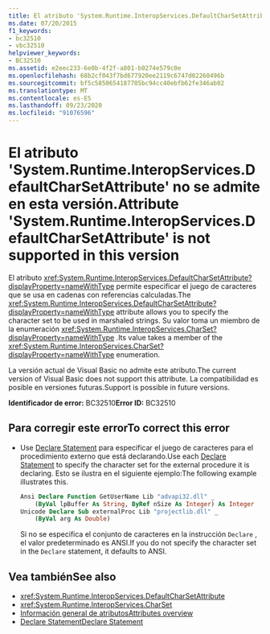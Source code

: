 ```yaml
---
title: El atributo 'System.Runtime.InteropServices.DefaultCharSetAttribute' no se admite en esta versión.
ms.date: 07/20/2015
f1_keywords:
- bc32510
- vbc32510
helpviewer_keywords:
- BC32510
ms.assetid: e2eec233-6e0b-4f2f-a801-b0274e579c0e
ms.openlocfilehash: 68b2cf043f7bd677920ee2119c6747d02260496b
ms.sourcegitcommit: bf5c5850654187705bc94cc40ebfb62fe346ab02
ms.translationtype: MT
ms.contentlocale: es-ES
ms.lasthandoff: 09/23/2020
ms.locfileid: "91076596"
---
```

# <a name="attribute-systemruntimeinteropservicesdefaultcharsetattribute-is-not-supported-in-this-version"></a><span data-ttu-id="3c6be-102">El atributo 'System.Runtime.InteropServices.DefaultCharSetAttribute' no se admite en esta versión.</span><span class="sxs-lookup"><span data-stu-id="3c6be-102">Attribute 'System.Runtime.InteropServices.DefaultCharSetAttribute' is not supported in this version</span></span>

<span data-ttu-id="3c6be-103">El atributo <xref:System.Runtime.InteropServices.DefaultCharSetAttribute?displayProperty=nameWithType> permite especificar el juego de caracteres que se usa en cadenas con referencias calculadas.</span><span class="sxs-lookup"><span data-stu-id="3c6be-103">The <xref:System.Runtime.InteropServices.DefaultCharSetAttribute?displayProperty=nameWithType> attribute allows you to specify the character set to be used in marshaled strings.</span></span> <span data-ttu-id="3c6be-104">Su valor toma un miembro de la enumeración <xref:System.Runtime.InteropServices.CharSet?displayProperty=nameWithType> .</span><span class="sxs-lookup"><span data-stu-id="3c6be-104">Its value takes a member of the <xref:System.Runtime.InteropServices.CharSet?displayProperty=nameWithType> enumeration.</span></span>  
  
 <span data-ttu-id="3c6be-105">La versión actual de Visual Basic no admite este atributo.</span><span class="sxs-lookup"><span data-stu-id="3c6be-105">The current version of Visual Basic does not support this attribute.</span></span> <span data-ttu-id="3c6be-106">La compatibilidad es posible en versiones futuras.</span><span class="sxs-lookup"><span data-stu-id="3c6be-106">Support is possible in future versions.</span></span>  
  
 <span data-ttu-id="3c6be-107">**Identificador de error:** BC32510</span><span class="sxs-lookup"><span data-stu-id="3c6be-107">**Error ID:** BC32510</span></span>  
  
## <a name="to-correct-this-error"></a><span data-ttu-id="3c6be-108">Para corregir este error</span><span class="sxs-lookup"><span data-stu-id="3c6be-108">To correct this error</span></span>  
  
- <span data-ttu-id="3c6be-109">Use [Declare Statement](../language-reference/statements/declare-statement.md) para especificar el juego de caracteres para el procedimiento externo que está declarando.</span><span class="sxs-lookup"><span data-stu-id="3c6be-109">Use each [Declare Statement](../language-reference/statements/declare-statement.md) to specify the character set for the external procedure it is declaring.</span></span> <span data-ttu-id="3c6be-110">Esto se ilustra en el siguiente ejemplo:</span><span class="sxs-lookup"><span data-stu-id="3c6be-110">The following example illustrates this.</span></span>  
  
    ```vb  
    Ansi Declare Function GetUserName Lib "advapi32.dll" _  
        (ByVal lpBuffer As String, ByRef nSize As Integer) As Integer  
    Unicode Declare Sub externalProc Lib "projectlib.dll" _  
        (ByVal arg As Double)  
    ```  
  
     <span data-ttu-id="3c6be-111">Si no se especifica el conjunto de caracteres en la instrucción `Declare` , el valor predeterminado es ANSI.</span><span class="sxs-lookup"><span data-stu-id="3c6be-111">If you do not specify the character set in the `Declare` statement, it defaults to ANSI.</span></span>  
  
## <a name="see-also"></a><span data-ttu-id="3c6be-112">Vea también</span><span class="sxs-lookup"><span data-stu-id="3c6be-112">See also</span></span>

- <xref:System.Runtime.InteropServices.DefaultCharSetAttribute>
- <xref:System.Runtime.InteropServices.CharSet>
- [<span data-ttu-id="3c6be-113">Información general de atributos</span><span class="sxs-lookup"><span data-stu-id="3c6be-113">Attributes overview</span></span>](../programming-guide/concepts/attributes/index.md)
- [<span data-ttu-id="3c6be-114">Declare Statement</span><span class="sxs-lookup"><span data-stu-id="3c6be-114">Declare Statement</span></span>](../language-reference/statements/declare-statement.md)
